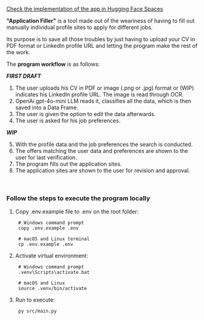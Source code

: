 [Check the implementation of the app in Hugging Face Spaces](https://huggingface.co/spaces/anderping/Application-Filler)

__"Application Filler"__ is a tool made out of the weariness of having to fill out manually individual profile sites to 
apply for different jobs.

Its purpose is to save all those troubles by just having to upload your CV in PDF format or LinkedIn profile URL and 
letting the program make the rest of the work.

The __program workflow__ is as follows:

__*FIRST DRAFT*__

1. The user uploads his CV in PDF or image (.png or .jpg) format or (WIP) indicates his LinkedIn profile URL. The image is read through OCR.
2. OpenAi gpt-4o-mini LLM reads it, classifies all the data, which is then saved into a Data Frame.
3. The user is given the option to edit the data afterwards.
4. The user is asked for his job preferences.

__*WIP*__

5. With the profile data and the job preferences the search is conducted.
6. The offers matching the user data and preferences are shown to the user for last verification.
7. The program fills out the application sites.
8. The application sites are shown to the user for revision and approval.

<br>

### Follow the steps to execute the program locally
1. Copy .env.example file to .env on the root folder: 

        # Windows command prompt
        copy .env.example .env

        # macOS and Linux terminal
        cp .env.example .env
    
2. Activate virtual environment:

        # Windows command prompt
        .venv\Scripts\activate.bat
    
        # macOS and Linux
        source .venv/bin/activate

3. Run to execute:

        py src/main.py
